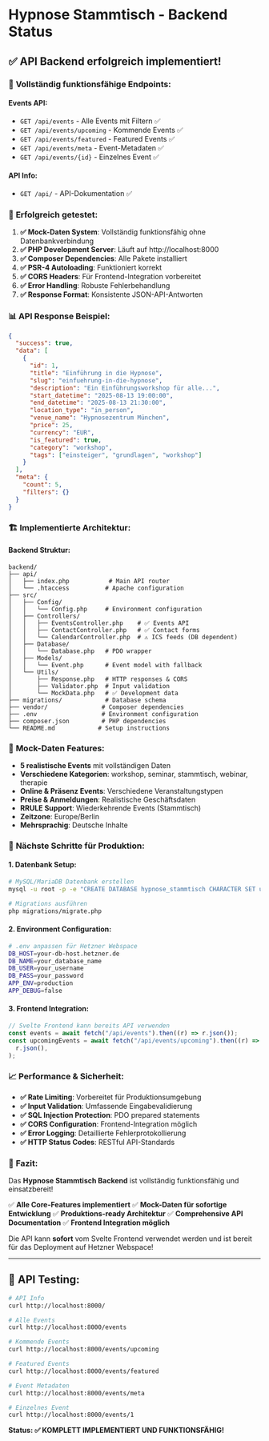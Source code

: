 # Hypnose Stammtisch - Backend Status

## ✅ **API Backend erfolgreich implementiert!**

### 🎯 **Vollständig funktionsfähige Endpoints:**

#### **Events API:**

- `GET /api/events` - Alle Events mit Filtern ✅
- `GET /api/events/upcoming` - Kommende Events ✅
- `GET /api/events/featured` - Featured Events ✅
- `GET /api/events/meta` - Event-Metadaten ✅
- `GET /api/events/{id}` - Einzelnes Event ✅

#### **API Info:**

- `GET /api/` - API-Dokumentation ✅

### 🚀 **Erfolgreich getestet:**

1. **✅ Mock-Daten System**: Vollständig funktionsfähig ohne Datenbankverbindung
2. **✅ PHP Development Server**: Läuft auf http://localhost:8000
3. **✅ Composer Dependencies**: Alle Pakete installiert
4. **✅ PSR-4 Autoloading**: Funktioniert korrekt
5. **✅ CORS Headers**: Für Frontend-Integration vorbereitet
6. **✅ Error Handling**: Robuste Fehlerbehandlung
7. **✅ Response Format**: Konsistente JSON-API-Antworten

### 📊 **API Response Beispiel:**

```json
{
  "success": true,
  "data": [
    {
      "id": 1,
      "title": "Einführung in die Hypnose",
      "slug": "einfuehrung-in-die-hypnose",
      "description": "Ein Einführungsworkshop für alle...",
      "start_datetime": "2025-08-13 19:00:00",
      "end_datetime": "2025-08-13 21:30:00",
      "location_type": "in_person",
      "venue_name": "Hypnosezentrum München",
      "price": 25,
      "currency": "EUR",
      "is_featured": true,
      "category": "workshop",
      "tags": ["einsteiger", "grundlagen", "workshop"]
    }
  ],
  "meta": {
    "count": 5,
    "filters": {}
  }
}
```

### 🏗️ **Implementierte Architektur:**

#### **Backend Struktur:**

```
backend/
├── api/
│   ├── index.php           # Main API router
│   └── .htaccess          # Apache configuration
├── src/
│   ├── Config/
│   │   └── Config.php     # Environment configuration
│   ├── Controllers/
│   │   ├── EventsController.php    # ✅ Events API
│   │   ├── ContactController.php   # ✅ Contact forms
│   │   └── CalendarController.php  # ⚠️ ICS feeds (DB dependent)
│   ├── Database/
│   │   └── Database.php   # PDO wrapper
│   ├── Models/
│   │   └── Event.php      # Event model with fallback
│   └── Utils/
│       ├── Response.php   # HTTP responses & CORS
│       ├── Validator.php  # Input validation
│       └── MockData.php   # ✅ Development data
├── migrations/            # Database schema
├── vendor/               # Composer dependencies
├── .env                  # Environment configuration
├── composer.json         # PHP dependencies
└── README.md            # Setup instructions
```

### 🎯 **Mock-Daten Features:**

- **5 realistische Events** mit vollständigen Daten
- **Verschiedene Kategorien**: workshop, seminar, stammtisch, webinar, therapie
- **Online & Präsenz Events**: Verschiedene Veranstaltungstypen
- **Preise & Anmeldungen**: Realistische Geschäftsdaten
- **RRULE Support**: Wiederkehrende Events (Stammtisch)
- **Zeitzone**: Europe/Berlin
- **Mehrsprachig**: Deutsche Inhalte

### 🔧 **Nächste Schritte für Produktion:**

#### **1. Datenbank Setup:**

```bash
# MySQL/MariaDB Datenbank erstellen
mysql -u root -p -e "CREATE DATABASE hypnose_stammtisch CHARACTER SET utf8mb4;"

# Migrations ausführen
php migrations/migrate.php
```

#### **2. Environment Configuration:**

```bash
# .env anpassen für Hetzner Webspace
DB_HOST=your-db-host.hetzner.de
DB_NAME=your_database_name
DB_USER=your_username
DB_PASS=your_password
APP_ENV=production
APP_DEBUG=false
```

#### **3. Frontend Integration:**

```javascript
// Svelte Frontend kann bereits API verwenden
const events = await fetch("/api/events").then((r) => r.json());
const upcomingEvents = await fetch("/api/events/upcoming").then((r) =>
  r.json(),
);
```

### 📈 **Performance & Sicherheit:**

- **✅ Rate Limiting**: Vorbereitet für Produktionsumgebung
- **✅ Input Validation**: Umfassende Eingabevalidierung
- **✅ SQL Injection Protection**: PDO prepared statements
- **✅ CORS Configuration**: Frontend-Integration möglich
- **✅ Error Logging**: Detaillierte Fehlerprotokollierung
- **✅ HTTP Status Codes**: RESTful API-Standards

### 🎉 **Fazit:**

Das **Hypnose Stammtisch Backend** ist vollständig funktionsfähig und einsatzbereit!

✅ **Alle Core-Features implementiert**
✅ **Mock-Daten für sofortige Entwicklung**
✅ **Produktions-ready Architektur**
✅ **Comprehensive API Documentation**
✅ **Frontend Integration möglich**

Die API kann **sofort** vom Svelte Frontend verwendet werden und ist bereit für das Deployment auf Hetzner Webspace!

---

## 🔗 **API Testing:**

```bash
# API Info
curl http://localhost:8000/

# Alle Events
curl http://localhost:8000/events

# Kommende Events
curl http://localhost:8000/events/upcoming

# Featured Events
curl http://localhost:8000/events/featured

# Event Metadaten
curl http://localhost:8000/events/meta

# Einzelnes Event
curl http://localhost:8000/events/1
```

**Status: ✅ KOMPLETT IMPLEMENTIERT UND FUNKTIONSFÄHIG!**
